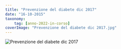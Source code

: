 ```yaml
---
title: "Prevenzione del diabete dic 2017"
date: "16-10-2015"
taxonomy: 
    tag: [anno-2022-in-corso]
coverImage: "Prevenzione del diabete dic 2017.jpg"
---
```


![Prevenzione del diabete dic 2017](images/io%20noi%20il%20diabete%20maggio%202022_definitivo%20(1)_page-0001.jpg)
